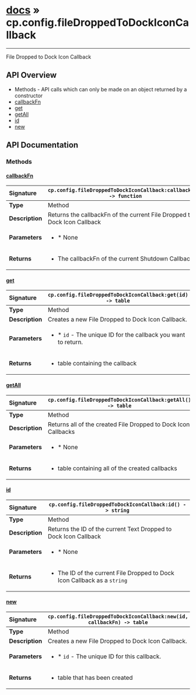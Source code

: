 # [docs](index.md) » cp.config.fileDroppedToDockIconCallback
---

File Dropped to Dock Icon Callback

## API Overview
* Methods - API calls which can only be made on an object returned by a constructor
 * [callbackFn](#callbackfn)
 * [get](#get)
 * [getAll](#getall)
 * [id](#id)
 * [new](#new)

## API Documentation

### Methods

#### [callbackFn](#callbackfn)
| <span style="float: left;">**Signature**</span> | <span style="float: left;">`cp.config.fileDroppedToDockIconCallback:callbackFn() -> function` </span>                                                          |
| -----------------------------------------------------|---------------------------------------------------------------------------------------------------------|
| **Type**                                             | Method                                                                                         |
| **Description**                                      | Returns the callbackFn of the current File Dropped to Dock Icon Callback                                                                                         |
| **Parameters**                                       | <ul markdown="1"><li markdown="1">* None</li></ul> |
| **Returns**                                          | <ul markdown="1"><li markdown="1">The callbackFn of the current Shutdown Callback</li></ul>          |

#### [get](#get)
| <span style="float: left;">**Signature**</span> | <span style="float: left;">`cp.config.fileDroppedToDockIconCallback:get(id) -> table` </span>                                                          |
| -----------------------------------------------------|---------------------------------------------------------------------------------------------------------|
| **Type**                                             | Method                                                                                         |
| **Description**                                      | Creates a new File Dropped to Dock Icon Callback.                                                                                         |
| **Parameters**                                       | <ul markdown="1"><li markdown="1">* `id`		- The unique ID for the callback you want to return.</li></ul> |
| **Returns**                                          | <ul markdown="1"><li markdown="1">table containing the callback</li></ul>          |

#### [getAll](#getall)
| <span style="float: left;">**Signature**</span> | <span style="float: left;">`cp.config.fileDroppedToDockIconCallback:getAll() -> table` </span>                                                          |
| -----------------------------------------------------|---------------------------------------------------------------------------------------------------------|
| **Type**                                             | Method                                                                                         |
| **Description**                                      | Returns all of the created File Dropped to Dock Icon Callbacks                                                                                         |
| **Parameters**                                       | <ul markdown="1"><li markdown="1">* None</li></ul> |
| **Returns**                                          | <ul markdown="1"><li markdown="1">table containing all of the created callbacks</li></ul>          |

#### [id](#id)
| <span style="float: left;">**Signature**</span> | <span style="float: left;">`cp.config.fileDroppedToDockIconCallback:id() -> string` </span>                                                          |
| -----------------------------------------------------|---------------------------------------------------------------------------------------------------------|
| **Type**                                             | Method                                                                                         |
| **Description**                                      | Returns the ID of the current Text Dropped to Dock Icon Callback                                                                                         |
| **Parameters**                                       | <ul markdown="1"><li markdown="1">* None</li></ul> |
| **Returns**                                          | <ul markdown="1"><li markdown="1">The ID of the current File Dropped to Dock Icon Callback as a `string`</li></ul>          |

#### [new](#new)
| <span style="float: left;">**Signature**</span> | <span style="float: left;">`cp.config.fileDroppedToDockIconCallback:new(id, callbackFn) -> table` </span>                                                          |
| -----------------------------------------------------|---------------------------------------------------------------------------------------------------------|
| **Type**                                             | Method                                                                                         |
| **Description**                                      | Creates a new File Dropped to Dock Icon Callback.                                                                                         |
| **Parameters**                                       | <ul markdown="1"><li markdown="1">* `id`		- The unique ID for this callback.</li></ul> |
| **Returns**                                          | <ul markdown="1"><li markdown="1">table that has been created</li></ul>          |

